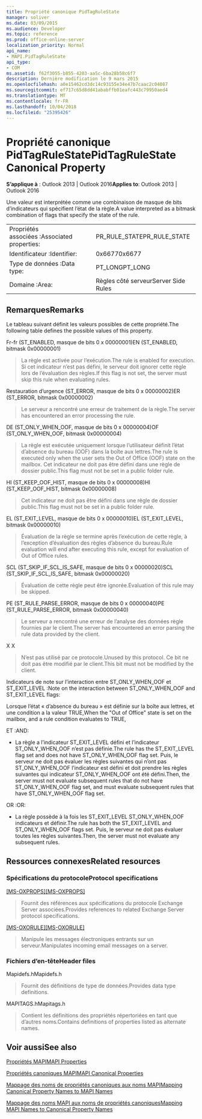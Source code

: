 ```yaml
---
title: Propriété canonique PidTagRuleState
manager: soliver
ms.date: 03/09/2015
ms.audience: Developer
ms.topic: reference
ms.prod: office-online-server
localization_priority: Normal
api_name:
- MAPI.PidTagRuleState
api_type:
- COM
ms.assetid: f62f3055-b855-4203-aa5c-6ba28b58c6f7
description: Dernière modification le 9 mars 2015
ms.openlocfilehash: a0e15462cd3dc14c93155e34e47b7caac2c04087
ms.sourcegitcommit: ef717c65d8dd41ababffb01eafc443c79950aed4
ms.translationtype: MT
ms.contentlocale: fr-FR
ms.lasthandoff: 10/04/2018
ms.locfileid: "25395426"
---
```

# <a name="pidtagrulestate-canonical-property"></a><span data-ttu-id="4142d-103">Propriété canonique PidTagRuleState</span><span class="sxs-lookup"><span data-stu-id="4142d-103">PidTagRuleState Canonical Property</span></span>

  
  
<span data-ttu-id="4142d-104">**S’applique à** : Outlook 2013 | Outlook 2016</span><span class="sxs-lookup"><span data-stu-id="4142d-104">**Applies to**: Outlook 2013 | Outlook 2016</span></span> 
  
<span data-ttu-id="4142d-105">Une valeur est interprétée comme une combinaison de masque de bits d’indicateurs qui spécifient l’état de la règle.</span><span class="sxs-lookup"><span data-stu-id="4142d-105">A value interpreted as a bitmask combination of flags that specify the state of the rule.</span></span>
  
|||
|:-----|:-----|
|<span data-ttu-id="4142d-106">Propriétés associées :</span><span class="sxs-lookup"><span data-stu-id="4142d-106">Associated properties:</span></span>  <br/> |<span data-ttu-id="4142d-107">PR_RULE_STATE</span><span class="sxs-lookup"><span data-stu-id="4142d-107">PR_RULE_STATE</span></span>  <br/> |
|<span data-ttu-id="4142d-108">Identificateur :</span><span class="sxs-lookup"><span data-stu-id="4142d-108">Identifier:</span></span>  <br/> |<span data-ttu-id="4142d-109">0x6677</span><span class="sxs-lookup"><span data-stu-id="4142d-109">0x6677</span></span>  <br/> |
|<span data-ttu-id="4142d-110">Type de données :</span><span class="sxs-lookup"><span data-stu-id="4142d-110">Data type:</span></span>  <br/> |<span data-ttu-id="4142d-111">PT_LONG</span><span class="sxs-lookup"><span data-stu-id="4142d-111">PT_LONG</span></span>  <br/> |
|<span data-ttu-id="4142d-112">Domaine :</span><span class="sxs-lookup"><span data-stu-id="4142d-112">Area:</span></span>  <br/> |<span data-ttu-id="4142d-113">Règles côté serveur</span><span class="sxs-lookup"><span data-stu-id="4142d-113">Server Side Rules</span></span>  <br/> |
   
## <a name="remarks"></a><span data-ttu-id="4142d-114">Remarques</span><span class="sxs-lookup"><span data-stu-id="4142d-114">Remarks</span></span>

<span data-ttu-id="4142d-115">Le tableau suivant définit les valeurs possibles de cette propriété.</span><span class="sxs-lookup"><span data-stu-id="4142d-115">The following table defines the possible values of this property.</span></span>
  
<span data-ttu-id="4142d-116">Fr-fr (ST_ENABLED, masque de bits 0 x 00000001)</span><span class="sxs-lookup"><span data-stu-id="4142d-116">EN (ST_ENABLED, bitmask 0x00000001)</span></span>
  
> <span data-ttu-id="4142d-117">La règle est activée pour l’exécution.</span><span class="sxs-lookup"><span data-stu-id="4142d-117">The rule is enabled for execution.</span></span> <span data-ttu-id="4142d-118">Si cet indicateur n’est pas défini, le serveur doit ignorer cette règle lors de l’évaluation des règles.</span><span class="sxs-lookup"><span data-stu-id="4142d-118">If this flag is not set, the server must skip this rule when evaluating rules.</span></span>
    
<span data-ttu-id="4142d-119">Restauration d’urgence (ST_ERROR, masque de bits 0 x 00000002)</span><span class="sxs-lookup"><span data-stu-id="4142d-119">ER (ST_ERROR, bitmask 0x00000002)</span></span>
  
> <span data-ttu-id="4142d-120">Le serveur a rencontré une erreur de traitement de la règle.</span><span class="sxs-lookup"><span data-stu-id="4142d-120">The server has encountered an error processing the rule.</span></span>
    
<span data-ttu-id="4142d-121">DE (ST_ONLY_WHEN_OOF, masque de bits 0 x 00000004)</span><span class="sxs-lookup"><span data-stu-id="4142d-121">OF (ST_ONLY_WHEN_OOF, bitmask 0x00000004)</span></span>
  
> <span data-ttu-id="4142d-122">La règle est exécutée uniquement lorsque l’utilisateur définit l’état d’absence du bureau (OOF) dans la boîte aux lettres.</span><span class="sxs-lookup"><span data-stu-id="4142d-122">The rule is executed only when the user sets the Out of Office (OOF) state on the mailbox.</span></span> <span data-ttu-id="4142d-123">Cet indicateur ne doit pas être défini dans une règle de dossier public.</span><span class="sxs-lookup"><span data-stu-id="4142d-123">This flag must not be set in a public folder rule.</span></span>
    
<span data-ttu-id="4142d-124">HI (ST_KEEP_OOF_HIST, masque de bits 0 x 00000008)</span><span class="sxs-lookup"><span data-stu-id="4142d-124">HI (ST_KEEP_OOF_HIST, bitmask 0x00000008)</span></span>
  
> <span data-ttu-id="4142d-125">Cet indicateur ne doit pas être défini dans une règle de dossier public.</span><span class="sxs-lookup"><span data-stu-id="4142d-125">This flag must not be set in a public folder rule.</span></span>
    
<span data-ttu-id="4142d-126">EL (ST_EXIT_LEVEL, masque de bits 0 x 00000010)</span><span class="sxs-lookup"><span data-stu-id="4142d-126">EL (ST_EXIT_LEVEL, bitmask 0x00000010)</span></span>
  
> <span data-ttu-id="4142d-127">Évaluation de la règle se termine après l’exécution de cette règle, à l’exception d’évaluation des règles d’absence du bureau.</span><span class="sxs-lookup"><span data-stu-id="4142d-127">Rule evaluation will end after executing this rule, except for evaluation of Out of Office rules.</span></span>
    
<span data-ttu-id="4142d-128">SCL (ST_SKIP_IF_SCL_IS_SAFE, masque de bits 0 x 00000020)</span><span class="sxs-lookup"><span data-stu-id="4142d-128">SCL (ST_SKIP_IF_SCL_IS_SAFE, bitmask 0x00000020)</span></span>
  
> <span data-ttu-id="4142d-129">Évaluation de cette règle peut être ignorée.</span><span class="sxs-lookup"><span data-stu-id="4142d-129">Evaluation of this rule may be skipped.</span></span>
    
<span data-ttu-id="4142d-130">PE (ST_RULE_PARSE_ERROR, masque de bits 0 x 00000040)</span><span class="sxs-lookup"><span data-stu-id="4142d-130">PE (ST_RULE_PARSE_ERROR, bitmask 0x00000040)</span></span>
  
> <span data-ttu-id="4142d-131">Le serveur a rencontré une erreur de l’analyse des données règle fournies par le client.</span><span class="sxs-lookup"><span data-stu-id="4142d-131">The server has encountered an error parsing the rule data provided by the client.</span></span>
    
<span data-ttu-id="4142d-132">X </span><span class="sxs-lookup"><span data-stu-id="4142d-132">X</span></span>
  
> <span data-ttu-id="4142d-133">N’est pas utilisé par ce protocole.</span><span class="sxs-lookup"><span data-stu-id="4142d-133">Unused by this protocol.</span></span> <span data-ttu-id="4142d-134">Ce bit ne doit pas être modifié par le client.</span><span class="sxs-lookup"><span data-stu-id="4142d-134">This bit must not be modified by the client.</span></span>
    
<span data-ttu-id="4142d-135">Indicateurs de note sur l’interaction entre ST_ONLY_WHEN_OOF et ST_EXIT_LEVEL :</span><span class="sxs-lookup"><span data-stu-id="4142d-135">Note on the interaction between ST_ONLY_WHEN_OOF and ST_EXIT_LEVEL flags:</span></span> 
  
<span data-ttu-id="4142d-136">Lorsque l’état « d’absence du bureau » est définie sur la boîte aux lettres, et une condition a la valeur TRUE,</span><span class="sxs-lookup"><span data-stu-id="4142d-136">When the "Out of Office" state is set on the mailbox, and a rule condition evaluates to TRUE,</span></span> 
  
<span data-ttu-id="4142d-137">ET :</span><span class="sxs-lookup"><span data-stu-id="4142d-137">AND:</span></span>
  
- <span data-ttu-id="4142d-138">La règle a l’indicateur ST_EXIT_LEVEL défini et l’indicateur ST_ONLY_WHEN_OOF n’est pas définie.</span><span class="sxs-lookup"><span data-stu-id="4142d-138">The rule has the ST_EXIT_LEVEL flag set and does not have ST_ONLY_WHEN_OOF flag set.</span></span> <span data-ttu-id="4142d-139">Puis, le serveur ne doit pas évaluer les règles suivantes qui n’ont pas ST_ONLY_WHEN_OOF l’indicateur est défini et doit prendre les règles suivantes qui indicateur ST_ONLY_WHEN_OOF ont été défini.</span><span class="sxs-lookup"><span data-stu-id="4142d-139">Then, the server must not evaluate subsequent rules that do not have ST_ONLY_WHEN_OOF flag set, and must evaluate subsequent rules that have ST_ONLY_WHEN_OOF flag set.</span></span>
    
<span data-ttu-id="4142d-140">OR :</span><span class="sxs-lookup"><span data-stu-id="4142d-140">OR:</span></span>
  
- <span data-ttu-id="4142d-141">La règle possède à la fois les ST_EXIT_LEVEL ST_ONLY_WHEN_OOF indicateurs et définir.</span><span class="sxs-lookup"><span data-stu-id="4142d-141">The rule has both the ST_EXIT_LEVEL and ST_ONLY_WHEN_OOF flags set.</span></span> <span data-ttu-id="4142d-142">Puis, le serveur ne doit pas évaluer toutes les règles suivantes.</span><span class="sxs-lookup"><span data-stu-id="4142d-142">Then, the server must not evaluate any subsequent rules.</span></span>
    
## <a name="related-resources"></a><span data-ttu-id="4142d-143">Ressources connexes</span><span class="sxs-lookup"><span data-stu-id="4142d-143">Related resources</span></span>

### <a name="protocol-specifications"></a><span data-ttu-id="4142d-144">Spécifications du protocole</span><span class="sxs-lookup"><span data-stu-id="4142d-144">Protocol specifications</span></span>

<span data-ttu-id="4142d-145">[[MS-OXPROPS]](https://msdn.microsoft.com/library/f6ab1613-aefe-447d-a49c-18217230b148%28Office.15%29.aspx)</span><span class="sxs-lookup"><span data-stu-id="4142d-145">[[MS-OXPROPS]](https://msdn.microsoft.com/library/f6ab1613-aefe-447d-a49c-18217230b148%28Office.15%29.aspx)</span></span>
  
> <span data-ttu-id="4142d-146">Fournit des références aux spécifications du protocole Exchange Server associées.</span><span class="sxs-lookup"><span data-stu-id="4142d-146">Provides references to related Exchange Server protocol specifications.</span></span>
    
<span data-ttu-id="4142d-147">[[MS-OXORULE]](https://msdn.microsoft.com/library/70ac9436-501e-43e2-9163-20d2b546b886%28Office.15%29.aspx)</span><span class="sxs-lookup"><span data-stu-id="4142d-147">[[MS-OXORULE]](https://msdn.microsoft.com/library/70ac9436-501e-43e2-9163-20d2b546b886%28Office.15%29.aspx)</span></span>
  
> <span data-ttu-id="4142d-148">Manipule les messages électroniques entrants sur un serveur.</span><span class="sxs-lookup"><span data-stu-id="4142d-148">Manipulates incoming email messages on a server.</span></span>
    
### <a name="header-files"></a><span data-ttu-id="4142d-149">Fichiers d’en-tête</span><span class="sxs-lookup"><span data-stu-id="4142d-149">Header files</span></span>

<span data-ttu-id="4142d-150">Mapidefs.h</span><span class="sxs-lookup"><span data-stu-id="4142d-150">Mapidefs.h</span></span>
  
> <span data-ttu-id="4142d-151">Fournit des définitions de type de données.</span><span class="sxs-lookup"><span data-stu-id="4142d-151">Provides data type definitions.</span></span>
    
<span data-ttu-id="4142d-152">MAPITAGS.h</span><span class="sxs-lookup"><span data-stu-id="4142d-152">Mapitags.h</span></span>
  
> <span data-ttu-id="4142d-153">Contient les définitions des propriétés répertoriées en tant que d’autres noms.</span><span class="sxs-lookup"><span data-stu-id="4142d-153">Contains definitions of properties listed as alternate names.</span></span>
    
## <a name="see-also"></a><span data-ttu-id="4142d-154">Voir aussi</span><span class="sxs-lookup"><span data-stu-id="4142d-154">See also</span></span>



[<span data-ttu-id="4142d-155">Propriétés MAPI</span><span class="sxs-lookup"><span data-stu-id="4142d-155">MAPI Properties</span></span>](mapi-properties.md)
  
[<span data-ttu-id="4142d-156">Propriétés canoniques MAPI</span><span class="sxs-lookup"><span data-stu-id="4142d-156">MAPI Canonical Properties</span></span>](mapi-canonical-properties.md)
  
[<span data-ttu-id="4142d-157">Mappage des noms de propriétés canoniques aux noms MAPI</span><span class="sxs-lookup"><span data-stu-id="4142d-157">Mapping Canonical Property Names to MAPI Names</span></span>](mapping-canonical-property-names-to-mapi-names.md)
  
[<span data-ttu-id="4142d-158">Mappage des noms MAPI aux noms de propriétés canoniques</span><span class="sxs-lookup"><span data-stu-id="4142d-158">Mapping MAPI Names to Canonical Property Names</span></span>](mapping-mapi-names-to-canonical-property-names.md)

